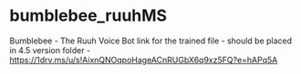 # bumblebee_ruuhMS
Bumblebee - The Ruuh Voice Bot
 link for the trained file - should be placed in 4.5 version folder - https://1drv.ms/u/s!AixnQNOqpoHageACnRUGbX6q9xz5FQ?e=hAPq5A
